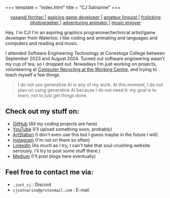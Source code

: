 +++
template = "index.html"
title = "CJ Satnarine"
+++
<center> 
    <p> 
        <a id="vaxandi_forritari" href="/projects/vaxandi_forritari/"> vaxandi forritari </a> |  
        <a id="aspiring_game_developer" href="/projects/aspiring_game_developer/"> aspiring game developer </a> | 
        <a id="amateur_linguist" href="/projects/amateur_linguist/"> amateur linguist </a> | 
        <a id="frolicking_photographer" href="/projects/frolicking_photographer/"> frolicking photographer </a> | 
        <a id="adventuring_animator" href="/projects/adventuring_animator/"> adventuring animator </a> | 
        <a id="music_enjoyer" href="/projects/music_enjoyer/">music enjoyer </a> 
    </p> 
</center>

Hey, I'm CJ! I'm an aspiring graphics programmer/technical artist/game developer from Waterloo. I like coding and animating and languages and computers and reading and music. 

I attended Software Engineering Technology at Conestoga College between September 2023 and August 2024. Turned out software engineering wasn't my cup of tea, so I dropped out. Nowadays I'm just working on projects, volunteering at [Computer Recycling at the Working Centre](https://www.theworkingcentre.org/projects/computer-recycling/), and trying to teach myself a few things.

> I do not use generative AI in any of my work. At this moment, I do not plan on using generative AI because I do not need it: my goal is to learn, not to just get things done.

## Check out my stuff on: 
- [GitHub](https://github.com/CJSatnarine) (All my coding projects are here)
- [YouTube](https://www.youtube.com/@CJSatnarine) (I'll upload something soon, probably)
- [ArtStation](https://www.artstation.com/cjsatnarine) (I don't even use this but I guess maybe in the future I will)
- [Instagram](https://www.instagram.com/cjsatnarine/) (I'm not on there so often)
- [LinkedIn](https://www.linkedin.com/in/cj-satnarine-a1a8b6293/) (As much as I try, I can't take that soul-crushing website seriously. I'll try to post some stuff there.)
- [Medium](https://medium.com/@cjsatnarine) (I'll post blogs here eventually)
## Feel free to contact me via:
- `.just_cj` : Discord
- `cjsatnarine@protonmail.com` : E-mail
<canvas id="rendering_canvas"/>
